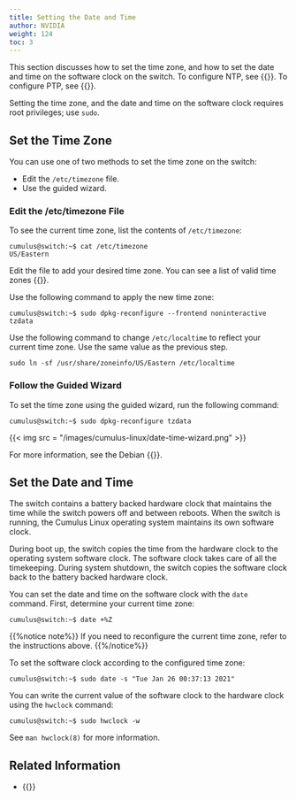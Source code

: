 ```yaml
---
title: Setting the Date and Time 
author: NVIDIA
weight: 124
toc: 3
---
```


This section discusses how to set the time zone, and how to set the date and time on the software clock on the switch. To configure NTP, see {{<link url="Network-Time-Protocol-NTP">}}. To configure PTP, see {{<link url="Precision-Time-Protocol-PTP">}}.

Setting the time zone, and the date and time on the software clock requires root privileges; use `sudo`.

## Set the Time Zone

You can use one of two methods to set the time zone on the switch:

- Edit the `/etc/timezone` file.
- Use the guided wizard.

<!-- vale off -->
### Edit the /etc/timezone File

To see the current time zone, list the contents of `/etc/timezone`:

```
cumulus@switch:~$ cat /etc/timezone
US/Eastern
```

Edit the file to add your desired time zone. You can see a list of valid time zones {{<exlink url="https://en.wikipedia.org/wiki/List_of_tz_database_time_zones" text="here">}}.
<!-- vale on -->
Use the following command to apply the new time zone:

```
cumulus@switch:~$ sudo dpkg-reconfigure --frontend noninteractive tzdata
```

Use the following command to change `/etc/localtime` to reflect your current time zone. Use the same value as the previous step.

```
sudo ln -sf /usr/share/zoneinfo/US/Eastern /etc/localtime
```

### Follow the Guided Wizard

To set the time zone using the guided wizard, run the following command:

```
cumulus@switch:~$ sudo dpkg-reconfigure tzdata
```

{{< img src = "/images/cumulus-linux/date-time-wizard.png" >}}

For more information, see the Debian {{<exlink url="http://www.debian.org/doc/manuals/system-administrator/ch-sysadmin-time.html" text="System Administrator's Manual - Time">}}.

## Set the Date and Time

The switch contains a battery backed hardware clock that maintains the time while the switch powers off and between reboots. When the switch is running, the Cumulus Linux operating system maintains its own software clock.

During boot up, the switch copies the time from the hardware clock to the operating system software clock. The software clock takes care of all the timekeeping. During system shutdown, the switch copies the software clock back to the battery backed hardware clock.

You can set the date and time on the software clock with the `date` command. First, determine your current time zone:

```
cumulus@switch:~$ date +%Z
```

{{%notice note%}}
If you need to reconfigure the current time zone, refer to the instructions above.
{{%/notice%}}

To set the software clock according to the configured time zone:

```
cumulus@switch:~$ sudo date -s "Tue Jan 26 00:37:13 2021"
```

You can write the current value of the software clock to the hardware clock using the `hwclock` command:

```
cumulus@switch:~$ sudo hwclock -w
```

See `man hwclock(8)` for more information.

## Related Information

- {{<exlink url="http://www.debian.org/doc/manuals/system-administrator/ch-sysadmin-time.html" text="Debian System Administrator's Manual - Time">}}
